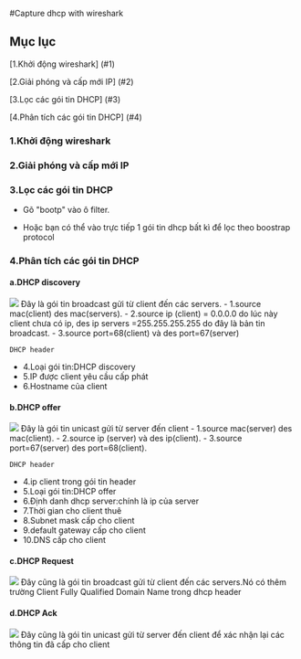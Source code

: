 #Capture dhcp with wireshark
## Mục lục
[1.Khởi động wireshark] (#1)

[2.Giải phóng và cấp mới IP] (#2)

[3.Lọc các gói tin DHCP] (#3)

[4.Phân tích các gói tin DHCP] (#4)

<a name="1"></a>
### 1.Khởi động wireshark

<a name="2"></a>
### 2.Giải phóng và cấp mới IP

<a name="3"></a>
### 3.Lọc các gói tin DHCP
- Gõ "bootp" vào ô filter.

- Hoặc bạn có thể vào trực tiếp 1 gói tin dhcp bất kì để lọc theo boostrap protocol

<a name="4"></a>
### 4.Phân tích các gói tin DHCP
#### a.DHCP discovery
<img src="http://i.imgur.com/LXY7EyH.png" />
Đây là gói tin broadcast gửi từ client đến các servers.
- 1.source mac(client) des mac(servers).
- 2.source ip (client) = 0.0.0.0 do lúc này client chưa có ip, des ip servers =255.255.255.255 do đây là bản tin broadcast.
- 3.source port=68(client) và des port=67(server)

`DHCP header`

- 4.Loại gói tin:DHCP discovery
- 5.IP được client yêu cầu cấp phát
- 6.Hostname của client

#### b.DHCP offer
<img src="http://i.imgur.com/kSf1YlC.png" />
Đây là gói tin unicast gửi từ server đến client
- 1.source mac(server) des mac(client).
- 2.source ip (server) và des ip(client).
- 3.source port=67(server) des port=68(client).

`DHCP header`

- 4.ip client trong gói tin header
- 5.Loại gói tin:DHCP offer
- 6.Định danh dhcp server:chính là ip của server
- 7.Thời gian cho client thuê
- 8.Subnet mask cấp cho client
- 9.default gateway cấp cho client
- 10.DNS cấp cho client

#### c.DHCP Request
<img src="http://i.imgur.com/eDlTpxi.png" />
Đây cũng là gói tin broadcast gửi từ client đến các servers.Nó có thêm trường Client Fully Qualified Domain Name trong dhcp header


#### d.DHCP Ack
<img src="http://i.imgur.com/y9Jztbq.png" />
Đây cũng là gói tin unicast gửi từ server đến client để xác nhận lại các thông tin đã cấp cho client
